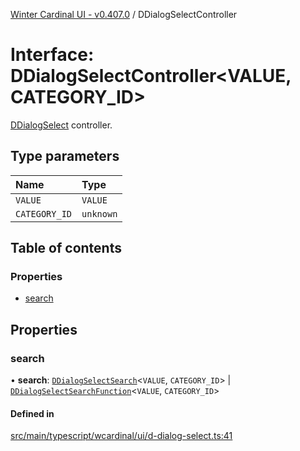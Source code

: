 [Winter Cardinal UI - v0.407.0](../index.md) / DDialogSelectController

# Interface: DDialogSelectController\<VALUE, CATEGORY_ID\>

[DDialogSelect](../classes/DDialogSelect.md) controller.

## Type parameters

| Name | Type |
| :------ | :------ |
| `VALUE` | `VALUE` |
| `CATEGORY_ID` | `unknown` |

## Table of contents

### Properties

- [search](DDialogSelectController.md#search)

## Properties

### search

• **search**: [`DDialogSelectSearch`](DDialogSelectSearch.md)\<`VALUE`, `CATEGORY_ID`\> \| [`DDialogSelectSearchFunction`](../index.md#ddialogselectsearchfunction)\<`VALUE`, `CATEGORY_ID`\>

#### Defined in

[src/main/typescript/wcardinal/ui/d-dialog-select.ts:41](https://github.com/winter-cardinal/winter-cardinal-ui/blob/v0.407.0/src/main/typescript/wcardinal/ui/d-dialog-select.ts#L41)
